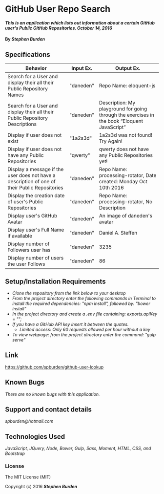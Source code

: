 # GitHub User Repo Search

#### _This is an application which lists out information about a certain GitHub user's Public GitHub Repositories. October 14, 2016_

#### By _**Stephen Burden**_

## Specifications
| Behavior | Input Ex. | Output Ex. |
| --- | --- | --- |
| Search for a User and display their all their Public Repository Names  | "daneden"  |  Repo Name: eloquent-js |
| Search for a User and display their all their Public Repository Descriptions   | "daneden"  | Description: My playground for going through the exercises in the book “Eloquent JavaScript” |
| Display if user does not exist | "1a2s3d"  | 1a2s3d was not found! Try Again! |
| Display if user does not have any Public Repositories | "qwerty"  | qwerty does not have any Public Repositories yet! |
| Display a message if the user does not have a description of one of their Public Repositories | "daneden"  | Repo Name: processing-rotator, Date created: Monday Oct 10th 2016 |
| Display the creation date of user's Public Repositories | "daneden"  | Repo Name: processing-rotator, No Description |
| Display user's GitHub Avatar | "daneden"  | An image of daneden's avatar |
| Display user's Full Name if available | "daneden"  | Daniel A. Steffen |
| Display number of Followers user has | "daneden"  | 3235 |
| Display number of users the user Follows | "daneden"  | 86 |

## Setup/Installation Requirements
* _Clone the repository from the link below to your desktop_
* _From the project directory enter the following commands in Terminal to install the required dependencies: "npm install", followed by: "bower install"_
* _In the project directory and create a .env file containing: exports.apiKey = "";_
* _If you have a GitHub API key insert it between the quotes._
   * _Limited access: Only 60 requests allowed per hour without a key_
* _To view webpage: from the project directory enter the command: "gulp serve"_

## Link
https://github.com/spburden/github-user-lookup

## Known Bugs
_There are no known bugs with this application._

## Support and contact details
_spburden@hotmail.com_

## Technologies Used
_JavaScript, JQuery, Node, Bower, Gulp, Sass, Moment, HTML, CSS, and Bootstrap_

### License
The MIT License (MIT)

Copyright (c) 2016 **_Stephen Burden_**
